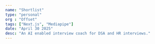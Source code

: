```yaml
---
name: "Shortlist"
type: "personal"
org : "Offset"
tags: ["Next.js", "Mediapipe"]
date: "April 30 2025"
desc: "An AI enabled interview coach for DSA and HR interviews."
---
```

